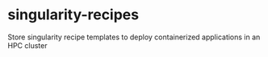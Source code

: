 # singularity-recipes
Store singularity recipe templates to deploy containerized applications in an HPC cluster
